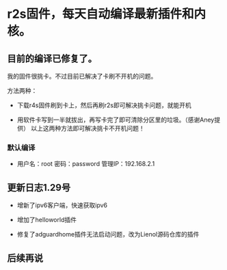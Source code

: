 # r2s固件，每天自动编译最新插件和内核。

## 目前的编译已修复了。

我的固件很挑卡。不过目前已解决了卡刷不开机的问题。

方法两种：

- 下载r4s固件刷到卡上，然后再刷r2s即可解决挑卡问题，就能开机

- 用软件卡写到一半就拔出，再写卡完了即可清除分区里的垃圾。（感谢Aney提供）
以上这两种方法即可解决挑卡不开机问题！

### 默认编译

- 用户名：root 密码：password 管理IP：192.168.2.1

## 更新日志1.29号

- 增新了ipv6客户端，快速获取ipv6

- 增加了helloworld插件

- 修复了adguardhome插件无法启动问题，改为Lienol源码仓库的插件

## 后续再说
